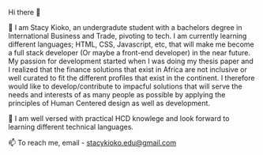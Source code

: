 Hi there 👋

🤔 I am Stacy Kioko, an undergradute student with a bachelors degree in International Business and Trade, pivoting to tech. 
I am currently learning different languages; HTML, CSS, Javascript, etc, that will make me become a full stack developer (Or maybe a front-end developer)
in the near future. My passion for development started when I was doing my thesis paper and I realized that the finance solutions 
that exist in Africa are not inclusive or well curated to fit the different profiles that exist in the continent. I therefore would 
like to develop/contribute to impacful solutions that will serve the needs and interests of as many people as possible by applying
the principles of Human Centered design as well as development.

💬 I am well versed with practical HCD knowlege and look forward to learning different technical languages.

📫 To reach me, email - stacykioko.edu@gmail.com
